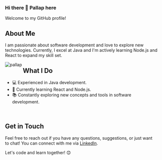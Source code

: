 ### Hi there 👋 Pallap here

Welcome to my GitHub profile! 




## About Me
I am passionate about software development and love to explore new technologies. Currently, I excel at Java and I'm actively learning Node.js and React to expand my skill set.


<p><img align="left" src="https://github-readme-stats.vercel.app/api/top-langs?username=Pal-Lap&show_icons=true&locale=en&layout=compact" alt="pallap" /></p>

## What I Do
- 💻 Experienced in Java development.
- 🌱 Currently learning React and Node.js.
- 📚 Constantly exploring new concepts and tools in software development.


<br>

## Get in Touch
Feel free to reach out if you have any questions, suggestions, or just want to chat! You can connect with me via [LinkedIn](https://www.linkedin.com/in/pal-lap/ ).

Let's code and learn together! 😊

<!--


Here are some ideas to get you started:

- 🔭 I’m currently working on ...
- 🌱 I’m currently learning ...
- 👯 I’m looking to collaborate on ...
- 🤔 I’m looking for help with ...
- 💬 Ask me about ...
- 📫 How to reach me: ...
- 😄 Pronouns: ...
- ⚡ Fun fact: ...
-->
